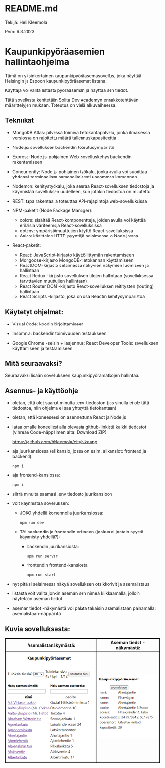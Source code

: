 README.md
=
Tekijä: Heli Kleemola

Pvm: 6.3.2023

# Kaupunkipyöräasemien hallintaohjelma

Tämä on yksinkertainen kaupunkipyöräasemasovellus, joka näyttää Helsingin ja Espoon kaupunkipyöräasemat listana.

Käyttäjä voi valita listasta pyöräaseman ja näyttää sen tiedot.

Tätä sovellusta kehitetään Solita Dev Academyn ennakkotehtävän määrittelyjen mukaan. Toteutus on vielä alkuvaiheessa.


## Tekniikat

- MongoDB Atlas: pilvessä toimiva tietokantapalvelu, jonka ilmaisessa versiossa on rajoitettu määrä tallennuskapasiteettia

- Node.js: sovelluksen backendin toteutusympäristö

- Express: Node.js-pohjainen Web-sovelluskehys backendin rakentamiseen

- Concurrently: Node.js-pohjainen työkalu, jonka avulla voi suorittaa yhdessä terminaalissa samanaikaisesti useamman komennon

- Nodemon: kehitystyökalu, joka seuraa React-sovelluksen tiedostoja ja käynnistää sovelluksen uudelleen, kun jotakin tiedostoa on muutettu

- REST: tapa rakentaa ja toteuttaa API-rajapintoja web-sovelluksissa

- NPM-paketit (Node Package Manager):

  - colors: sisältää React-komponentteja, joiden avulla voi  käyttää erilaisia väriteemoja React-sovelluksissa
  - dotenv: ympäristömuuttujien käyttö React-sovelluksissa
  - Axios: käsittelee HTTP-pyyntöjä selaimessa ja Node.js:ssa
  
- React-paketit:

  - React: JavaScript-kirjasto käyttöliittymän rakentamiseen
  - Mongoose-kirjasto MongoDB-tietokannan käyttämiseen   
  - ReactDOM-kirjasto selaimessa näkyvien näkymien luomiseen ja hallintaan
  - React Redux -kirjasto sovelluksen tilojen hallintaan (sovelluksessa tarvittavien muuttujien hallintaan)
  - React Router DOM -kirjasto React-sovelluksen reititysten (routing) hallintaan
  - React Scripts -kirjasto, joka on osa Reactin kehitysympäristöä


## Käytetyt ohjelmat:

- Visual Code: koodin kirjoittamiseen

- Insomnia: backendin toimivuuden testaukseen

- Google Chrome -selain + laajennus: React Developer Tools: sovelluksen käyttämiseen ja testaamiseen

## Mitä seuraavaksi?

Seuraavaksi lisään sovellukseen kaupunkipyörämatkojen hallintaa.

## Asennus- ja käyttöohje
- oletan, että olet saanut minulta .env-tiedoston (jos sinulla ei ole tätä tiedostoa, niin ohjelma ei saa yhteyttä tietokantaan)
- oletan, että koneeseesi on asennettuna React ja Node.js
- lataa omalle koneellesi alla olevasta github-linkistä kaikki tiedostot (vihreän Code-näppäimen alta: Download ZIP)

    https://github.com/hkleemola/citybikeapp
- aja juurikansiossa (eli kansio, jossa on esim. alikansiot: frontend ja backend):

      npm i
- aja frontend-kansiossa:

      npm i
- siirrä minulta saamasi .env tiedosto juurikansioon
- voit käynnistää sovelluksen:

  * JOKO yhdellä komennolla juurikansiossa:

        npm run dev
  * TAI backendin ja frontendin erikseen (joskus ei jostain syystä käynnisty yhdellä?):

    * backendin juurikansiosta:

          npm run server
    * frontendin frontend-kansiosta

          npm run start
- nyt pitäisi selaimessa näkyä sovelluksen otsikkorivit ja asemalistaus

- listasta voit valita jonkin aseman sen nimeä klikkaamalla, jolloin näytetään aseman tiedot
- aseman tiedot -näkymästä voi palata takaisin asemalistaan painamalla: asemalistaan-näppäintä

## Kuvia sovelluksesta:
<style>
table, th, td {
  border: 1px solid black;
}
</style>
|  Asemalistanäkymästä: | Aseman tiedot -näkymästä: |
|---|---|
| ![Pitäisi näkyä kuva asemalistanäkymästä](./kuvia/asemalista.png) | ![Pitäisi näkyä kuva asemanäkymästä](./kuvia/asemantiedot.png) |


